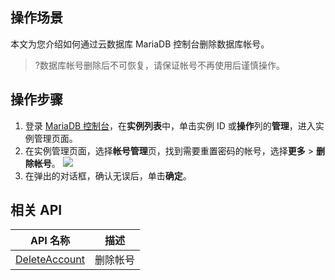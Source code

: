 ## 操作场景
本文为您介绍如何通过云数据库 MariaDB 控制台删除数据库帐号。

>?数据库帐号删除后不可恢复，请保证帐号不再使用后谨慎操作。

## 操作步骤
1. 登录 [MariaDB 控制台](https://console.cloud.tencent.com/mariadb)，在**实例列表**中，单击实例 ID 或**操作**列的**管理**，进入实例管理页面。
2. 在实例管理页面，选择**帐号管理**页，找到需要重置密码的帐号，选择**更多** > **删除帐号**。
![](https://qcloudimg.tencent-cloud.cn/raw/ce8200ddd74e331a8587be1d9326c817.png)
3. 在弹出的对话框，确认无误后，单击**确定**。

## 相关 API

| API 名称                                                     | 描述     |
| ------------------------------------------------------------ | -------- |
| [DeleteAccount](https://cloud.tencent.com/document/product/237/16171) | 删除帐号 |

